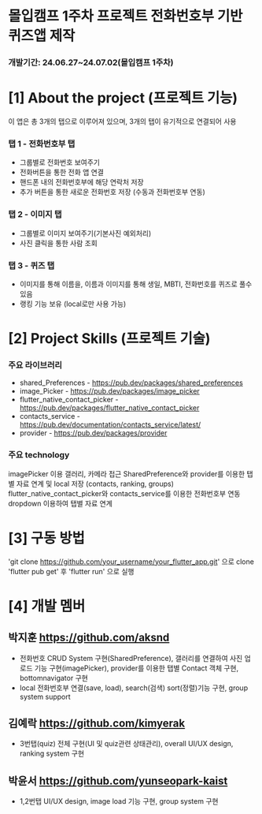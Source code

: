 # 몰입캠프 1주차 프로젝트  전화번호부 기반 퀴즈앱 제작

### 개발기간: 24.06.27~24.07.02(몰입캠프 1주차)


# [1] About the project (프로젝트 기능)
이 앱은 총 3개의 탭으로 이루어져 있으며, 3개의 탭이 유기적으로 연결되어 사용

### 탭 1 - 전화번호부 탭
- 그룹별로 전화번호 보여주기
- 전화버튼을 통한 전화 앱 연결
- 핸드폰 내의 전화번호부에 해당 연락처 저장
- 추가 버튼을 통한 새로운 전화번호 저장 (수동과 전화번호부 연동)

### 탭 2 - 이미지 탭
- 그룹별로 이미지 보여주기(기본사진 예외처리)
- 사진 클릭을 통한 사람 조회

### 탭 3 - 퀴즈 탭
- 이미지를 통해 이름을, 이름과 이미지를 통해 생일, MBTI, 전화번호를 퀴즈로 풀수 있음
- 랭킹 기능 보유 (local로만 사용 가능)


# [2] Project Skills (프로젝트 기술)

### 주요 라이브러리 
- shared_Preferences - <https://pub.dev/packages/shared_preferences>
- image_Picker - <https://pub.dev/packages/image_picker>
- flutter_native_contact_picker - <https://pub.dev/packages/flutter_native_contact_picker>
- contacts_service - <https://pub.dev/documentation/contacts_service/latest/>
- provider - <https://pub.dev/packages/provider>

### 주요 technology
imagePicker 이용 갤러리, 카메라 접근
SharedPreference와 provider를 이용한 탭별 자료 연계 및 local 저장 (contacts, ranking, groups)
flutter_native_contact_picker와 contacts_service를 이용한 전화번호부 연동
dropdown 이용하여 탭별 자료 연계

# [3] 구동 방법
'git clone https://github.com/your_username/your_flutter_app.git' 으로 clone
'flutter pub get' 후 'flutter run' 으로 실행



# [4] 개발 멤버

## 박지훈 <https://github.com/aksnd>
- 전화번호 CRUD System 구현(SharedPreference), 갤러리를 연결하여 사진 업로드 기능 구현(imagePicker), provider를 이용한 탭별 Contact 객체 구현, bottomnavigator 구현
- local 전화번호부 연결(save, load), search(검색) sort(정렬)기능 구현, group system support 
## 김예락 <https://github.com/kimyerak>
- 3번탭(quiz) 전체 구현(UI 및 quiz관련 상태관리), overall UI/UX design, ranking system 구현
## 박윤서 <https://github.com/yunseopark-kaist>
- 1,2번탭 UI/UX design, image load 기능 구현, group system 구현



